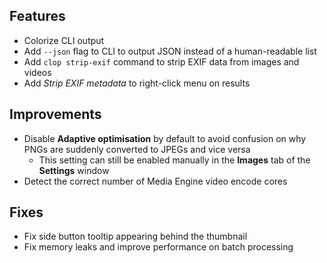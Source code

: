 ## Features

- Colorize CLI output
- Add `--json` flag to CLI to output JSON instead of a human-readable list
- Add `clop strip-exif` command to strip EXIF data from images and videos
- Add *Strip EXIF metadata* to right-click menu on results

## Improvements

- Disable **Adaptive optimisation** by default to avoid confusion on why PNGs are suddenly converted to JPEGs and vice versa
    - This setting can still be enabled manually in the **Images** tab of the **Settings** window
- Detect the correct number of Media Engine video encode cores


## Fixes

- Fix side button tooltip appearing behind the thumbnail
- Fix memory leaks and improve performance on batch processing
